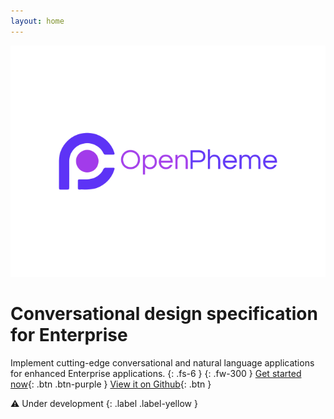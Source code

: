 ```yaml
---
layout: home
---
```


![Alt text](https://raw.githubusercontent.com/openpheme/.github/main/profile/logo.svg)
# Conversational design specification for Enterprise

Implement cutting-edge conversational and natural language applications for enhanced Enterprise applications.
{: .fs-6 }
{: .fw-300 }
[Get started now](/concepts){: .btn .btn-purple } [View it on Github](https://github.com/openpheme){: .btn }

⚠️ Under development
{: .label .label-yellow }


